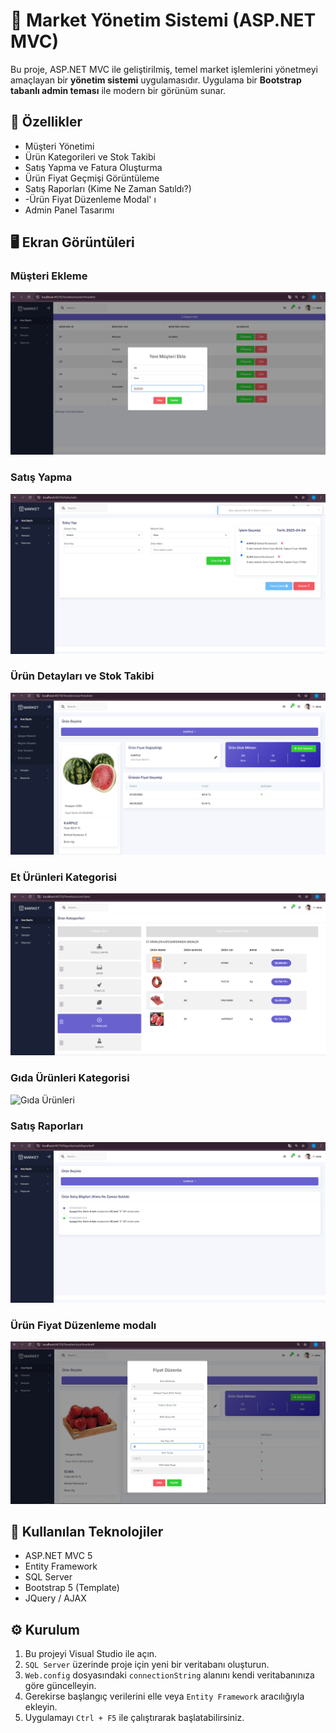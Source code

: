 # 🛒 Market Yönetim Sistemi (ASP.NET MVC)

Bu proje, ASP.NET MVC ile geliştirilmiş, temel market işlemlerini yönetmeyi amaçlayan bir **yönetim sistemi** uygulamasıdır. Uygulama bir **Bootstrap tabanlı admin teması** ile modern bir görünüm sunar.

## 🚀 Özellikler

- Müşteri Yönetimi
- Ürün Kategorileri ve Stok Takibi
- Satış Yapma ve Fatura Oluşturma
- Ürün Fiyat Geçmişi Görüntüleme
- Satış Raporları (Kime Ne Zaman Satıldı?)
- -Ürün Fiyat Düzenleme Modal' ı
- Admin Panel Tasarımı

## 🖥️ Ekran Görüntüleri

### Müşteri Ekleme
![Müşteri Ekleme](https://github.com/iamsenanur/SN_MarketRepo/raw/main/musteriEkle.png)

### Satış Yapma
![Satış Yap](https://github.com/iamsenanur/SN_MarketRepo/raw/main/satisYap.png)

### Ürün Detayları ve Stok Takibi
![Ürün Yönetimi](https://github.com/iamsenanur/SN_MarketRepo/raw/main/urunDetaylariveStokTakibi.png)

### Et Ürünleri Kategorisi
![Et Ürünleri](https://github.com/iamsenanur/SN_MarketRepo/raw/main/etUrunleriKategorisi.png)

### Gıda Ürünleri Kategorisi
![Gıda Ürünleri](https://github.com/iamsenanur/SN_MarketRepo/raw/main/gıdaUrunleriKategorisi.png)

### Satış Raporları
![Satış Raporları](https://github.com/iamsenanur/SN_MarketRepo/raw/main/satisRaporlari.png)

### Ürün Fiyat Düzenleme modalı
![Ürün Fiyat Düzenleme Modalı](https://github.com/iamsenanur/SN_MarketRepo/raw/main/urunFiyatDuzenleSayfasi.png)

## 🧰 Kullanılan Teknolojiler

- ASP.NET MVC 5
- Entity Framework
- SQL Server
- Bootstrap 5 (Template)
- JQuery / AJAX

## ⚙️ Kurulum

1. Bu projeyi Visual Studio ile açın.
2. `SQL Server` üzerinde proje için yeni bir veritabanı oluşturun.
3. `Web.config` dosyasındaki `connectionString` alanını kendi veritabanınıza göre güncelleyin.
4. Gerekirse başlangıç verilerini elle veya `Entity Framework` aracılığıyla ekleyin.
5. Uygulamayı `Ctrl + F5` ile çalıştırarak başlatabilirsiniz.

